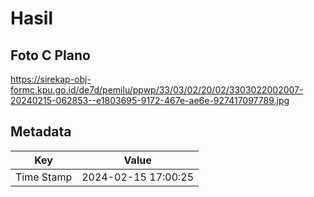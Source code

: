# Hasil

## Foto C Plano

https://sirekap-obj-formc.kpu.go.id/de7d/pemilu/ppwp/33/03/02/20/02/3303022002007-20240215-062853--e1803695-9172-467e-ae6e-927417097789.jpg


## Metadata

| Key        | Value               |
| ---------- | ------------------- |
| Time Stamp | 2024-02-15 17:00:25 |



